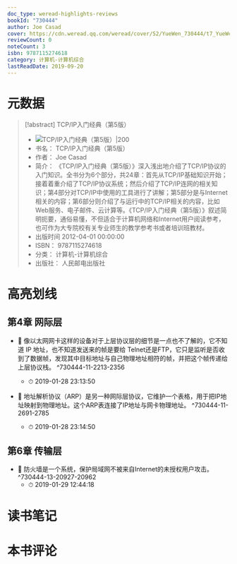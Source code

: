 ```yaml
---
doc_type: weread-highlights-reviews
bookId: "730444"
author: Joe Casad
cover: https://cdn.weread.qq.com/weread/cover/52/YueWen_730444/t7_YueWen_730444.jpg
reviewCount: 0
noteCount: 3
isbn: 9787115274618
category: 计算机-计算机综合
lastReadDate: 2019-09-20
---
```

# 元数据
> [!abstract] TCP/IP入门经典（第5版）
> - ![ TCP/IP入门经典（第5版）|200](https://cdn.weread.qq.com/weread/cover/52/YueWen_730444/t7_YueWen_730444.jpg)
> - 书名： TCP/IP入门经典（第5版）
> - 作者： Joe Casad
> - 简介： 《TCP/IP入门经典（第5版）》深入浅出地介绍了TCP/IP协议的入门知识。全书分为6个部分，共24章：首先从TCP/IP基础知识开始；接着着重介绍了TCP/IP协议系统；然后介绍了TCP/IP连网的相关知识；第4部分对TCP/IP中使用的工具进行了讲解；第5部分是与Internet相关的内容；第6部分则介绍了与运行中的TCP/IP相关的内容，比如Web服务、电子邮件、云计算等。《TCP/IP入门经典（第5版）》叙述简明扼要，通俗易懂，不但适合于计算机网络和Internet用户阅读参考，也可作为大专院校有关专业师生的教学参考书或者培训班教材。
> - 出版时间 2012-04-01 00:00:00
> - ISBN： 9787115274618
> - 分类： 计算机-计算机综合
> - 出版社： 人民邮电出版社

# 高亮划线

## 第4章 网际层


- 📌 像以太网网卡这样的设备对于上层协议层的细节是一点也不了解的，它不知道 IP 地址，也不知道发送来的帧是要给 Telnet还是FTP，它只是监听是否收到了数据帧，发现其中目标地址与自己物理地址相符的帧，并把这个帧传递给上层协议栈。 ^730444-11-2213-2356
    - ⏱ 2019-01-28 23:13:50 

- 📌 地址解析协议（ARP）是另一种网际层协议，它维护一个表格，用于把IP地址映射到物理地址。这个ARP表连接了IP地址与网卡物理地址。 ^730444-11-2691-2785
    - ⏱ 2019-01-28 23:14:50 
## 第6章 传输层


- 📌 防火墙是一个系统，保护局域网不被来自Internet的未授权用户攻击。 ^730444-13-20927-20962
    - ⏱ 2019-01-29 12:44:18 
# 读书笔记

# 本书评论
